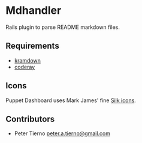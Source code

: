 Mdhandler
=========

Rails plugin to parse README markdown files.

Requirements
------------

* [kramdown](https://github.com/gettalong/kramdown)
* [coderay](https://github.com/rubychan/coderay)

Icons
-----

Puppet Dashboard uses Mark James' fine [Silk icons](http://www.famfamfam.com/lab/icons/silk/).

Contributors
------------

* Peter Tierno <peter.a.tierno@gmail.com>
